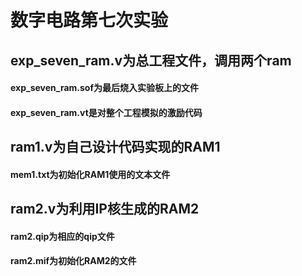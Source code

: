 # 数字电路第七次实验

## exp_seven_ram.v为总工程文件，调用两个ram
#### exp_seven_ram.sof为最后烧入实验板上的文件
#### exp_seven_ram.vt是对整个工程模拟的激励代码

## ram1.v为自己设计代码实现的RAM1
#### mem1.txt为初始化RAM1使用的文本文件

## ram2.v为利用IP核生成的RAM2
#### ram2.qip为相应的qip文件
#### ram2.mif为初始化RAM2的文件
